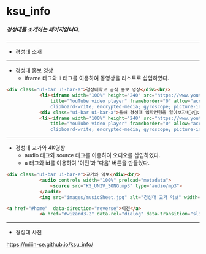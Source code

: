 # ksu_info

##### 경성대를 소개하는 페이지입니다.
--------------
- 경성대 소개

--------------
- 경성대 홍보 영상
  - iframe 태그와 li 태그를 이용하여 동영상을 리스트로 삽입하였다.
```HTML
<div class="ui-bar ui-bar-a">경성대학교 공식 홍보 영상</div><br/>
			<li><iframe width="100%" height="240" src="https://www.youtube.com/embed/sxosP7m_fCc" 
				title="YouTube video player" frameborder="0" allow="accelerometer; autoplay; 
				clipboard-write; encrypted-media; gyroscope; picture-in-picture" allowfullscreen></iframe></li><br/>
			<div class="ui-bar ui-bar-a">올해 경성대 입학전형을 알아보자!🙋‍♂️🙋‍♀️ㅣ2023학년도 경성대학교 입학설명회</div><br/>
			<li><iframe width="100%" height="240" src="https://www.youtube.com/embed/0nEKDifWQKs"
				title="YouTube video player" frameborder="0" allow="accelerometer; autoplay; 
				clipboard-write; encrypted-media; gyroscope; picture-in-picture" allowfullscreen></iframe></li>
```
--------------
- 경성대 교가와 4K영상
  - audio 태그와 source 태그를 이용하여 오디오를 삽입하였다.
  - a 태그와 id를 이용하여 '이전'과 '다음' 버튼을 만들었다.
```HTML
<div class="ui-bar ui-bar-e">교가와 악보</div><br/>
			<audio controls width="100%" preload="metadata">
				<source src="KS_UNIV_SONG.mp3" type="audio/mp3">
			</audio>	
			<img src="images/musicSheet.jpg" alt="경성대 교가 악보" width="100%">
```
```HTML
<a href="#home"  data-direction="reverse">이전</a>
			<a href="#wizard3-2" data-rel="dialog" data-transition="slide">다음</a>
```

--------------
- 경성대 사진


https://miiin-se.github.io/ksu_info/
